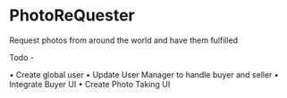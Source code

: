 # PhotoReQuester
Request photos from around the world and have them fulfilled

Todo - 

• Create global user
• Update User Manager to handle buyer and seller
• Integrate Buyer UI
• Create Photo Taking UI
